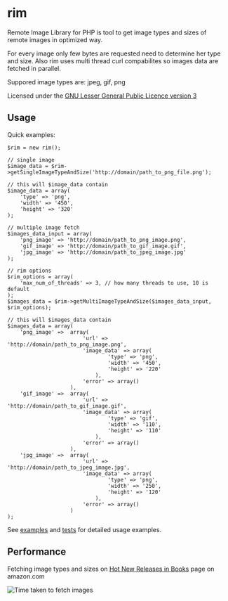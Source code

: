 rim
============================

Remote Image Library for PHP is tool to get image types and sizes of remote images in optimized way.

For every image only few bytes are requested need to determine her type and size.
Also rim uses multi thread curl compabilites so images data are fetched in parallel.

Suppored image types are: jpeg, gif, png

Licensed under the [GNU Lesser General Public Licence version 3](http://www.gnu.org/licenses/lgpl-3.0.txt)


Usage
-----

Quick examples:

    $rim = new rim();

	// single image
    $image_data = $rim->getSingleImageTypeAndSize('http://domain/path_to_png_file.png');

	// this will $image_data contain
    $image_data = array(
        'type' => 'png',
        'width' => '450',
        'height' => '320'
    );

	// multiple image fetch
	$images_data_input = array(
		'png_image' => 'http://domain/path_to_png_image.png',
		'gif_image'	=> 'http://domain/path_to_gif_image.gif',
		'jpg_image' => 'http://domain/path_to_jpeg_image.jpg'
	);

	// rim options
	$rim_options = array(
		'max_num_of_threads' => 3, // how many threads to use, 10 is default
	);
	$images_data = $rim->getMultiImageTypeAndSize($images_data_input, $rim_options);

	// this will $images_data contain
	$images_data = array(
		'png_image' => 	array(
							'url' => 'http://domain/path_to_png_image.png',
							'image_data' => array(
									'type' => 'png',
									'width' => '450',
									'height' => '220'
								),
							'error' => array()
						),
		'gif_image' => 	array(
							'url' => 'http://domain/path_to_gif_image.gif',
							'image_data' => array(
									'type' => 'gif',
									'width' => '110',
									'height' => '110'
								),
							'error' => array()
						),
		'jpg_image' => 	array(
							'url' => 'http://domain/path_to_jpeg_image.jpg',
							'image_data' => array(
									'type' => 'png',
									'width' => '250',
									'height' => '120'
								),
							'error' => array()
						)
	);

See [examples](/MatejB/rim/blob/master/examples/examples.php) and [tests](/MatejB/rim/blob/master/tests/tests.php) for detailed usage examples.


Performance
-----------

Fetching image types and sizes on [Hot New Releases in Books](http://www.amazon.com/gp/new-releases/books/ref=sv_b_2) page on amazon.com

![Time taken to fetch images](/MatejB/rim/raw/master/tests/tests_resources/performance.jpg)